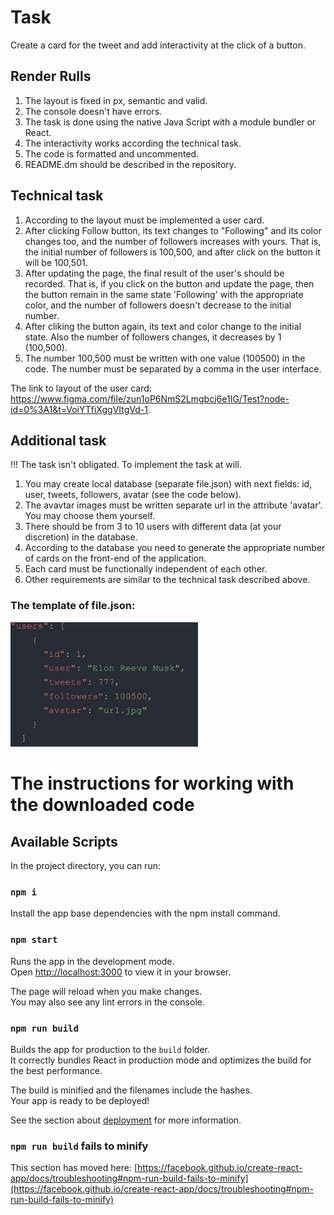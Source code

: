 # Task

Create a card for the tweet and add interactivity at the click of a button.

## Render Rulls

1. The layout is fixed in px, semantic and valid.
2. The console doesn't have errors.
3. The task is done using the native Java Script with a module bundler or React.
4. The interactivity works according the technical task.
5. The code is formatted and uncommented.
6. README.dm should be described in the repository.

## Technical task

1. According to the layout must be implemented a user card.
2. After clicking Follow button,
its text changes to "Following" and its color changes too,
and the number of followers increases with yours.
That is, the initial number of followers is 100,500,
and after click on the button it will be 100,501.
3. After updating the page, the final result of the user's should be recorded.
That is, if you click on the button and update the page,
then the button remain in the same state 'Following' with the appropriate color,
and the number of followers doesn't decrease to the initial number.
4. After cliking the button again, its text and color change to the initial state.
Also the number of followers changes, it decreases by 1 (100,500).
5. The number 100,500 must be written with one value (100500) in the code.
The number must be separated by a comma in the user interface.

The link to layout of the user card:
https://www.figma.com/file/zun1oP6NmS2Lmgbcj6e1IG/Test?node-id=0%3A1&t=VoiYTfiXggVItgVd-1.

## Additional task

!!! The task isn't obligated.
To implement the task at will.

1. You may create local database (separate file.json) with next fields:
id, user, tweets, followers, avatar (see the code below).
2. The avavtar images must be written separate url in the attribute 'avatar'.
You may choose them yourself.
3. There should be from 3 to 10 users with different data (at your discretion) in the database.
4. According to the database you need to generate the appropriate number of cards
on the front-end of the application.
5. Each card must be functionally independent of each other.
6. Other requirements are similar to the technical task described above.

### The template of file.json:
<img src='assets/json-file.png' alt='object of the database' width='300px'/>

# The instructions for working with the downloaded code
## Available Scripts

In the project directory, you can run:
### `npm i`

Install the app base dependencies with the npm install command.
### `npm start`

Runs the app in the development mode.\
Open [http://localhost:3000](http://localhost:3000) to view it in your browser.

The page will reload when you make changes.\
You may also see any lint errors in the console.

### `npm run build`

Builds the app for production to the `build` folder.\
It correctly bundles React in production mode and optimizes the build for the best performance.

The build is minified and the filenames include the hashes.\
Your app is ready to be deployed!

See the section about [deployment](https://facebook.github.io/create-react-app/docs/deployment) for more information.

### `npm run build` fails to minify

This section has moved here: [https://facebook.github.io/create-react-app/docs/troubleshooting#npm-run-build-fails-to-minify](https://facebook.github.io/create-react-app/docs/troubleshooting#npm-run-build-fails-to-minify)
